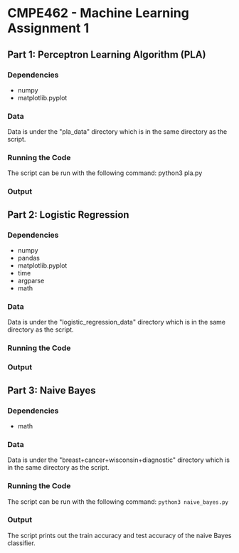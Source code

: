 # CMPE462 - Machine Learning Assignment 1
## Part 1: Perceptron Learning Algorithm (PLA)
### Dependencies
- numpy
- matplotlib.pyplot
### Data
Data is under the "pla_data" directory which is in the same directory as the script.
### Running the Code
The script can be run with the following command: python3 pla.py
### Output

## Part 2: Logistic Regression
### Dependencies
- numpy
- pandas
- matplotlib.pyplot
- time
- argparse
- math
### Data
Data is under the "logistic_regression_data" directory which is in the same directory as the script.
### Running the Code
### Output

## Part 3: Naive Bayes
### Dependencies
- math
### Data
Data is under the "breast+cancer+wisconsin+diagnostic" directory which is in the same directory as the script.
### Running the Code
The script can be run with the following command:
```python3 naive_bayes.py```
### Output
The script prints out the train accuracy and test accuracy of the naive Bayes classifier.

